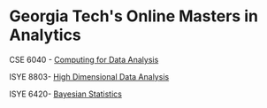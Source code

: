 # Georgia Tech's Online Masters in Analytics

CSE 6040 - [Computing for Data Analysis](https://github.com/godsylla/cse6040-computing-for-data-analysis)

ISYE 8803- [High Dimensional Data Analysis](https://github.com/godsylla/isye8803-high-dimensional-data-analysis)

ISYE 6420- [Bayesian Statistics](https://github.com/godsylla/isye6420-bayesian-statistics)
